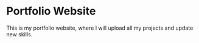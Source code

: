 # Portfolio Website

This is my portfolio website, where I will upload all my projects and update new skills. 
